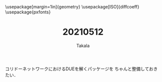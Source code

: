 ﻿---
title: 20210512
yesterday: 20210511
tomorrow: 20210513
days: 502
author: Takala
header-includes:
  - \usepackage[margin=1in]{geometry}
  - \usepackage[ISO]{diffcoeff}
  - \usepackage{pxfonts}
---


コリドーネットワークにおけるDUEを解くパッケージを
ちゃんと整備しておきたい．

